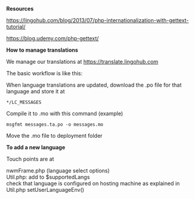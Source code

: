 **Resources**

https://lingohub.com/blog/2013/07/php-internationalization-with-gettext-tutorial/

https://blog.udemy.com/php-gettext/


**How to manage translations**

We manage our translations at https://translate.lingohub.com

The basic workflow is like this:

When language translations are updated, download the .po file for that language and store it at 

`*/LC_MESSAGES`

Compile it to .mo with this command (example)

`msgfmt messages.ta.po -o messages.mo`

Move the .mo file to deployment folder


**To add a new language**

Touch points are at

nwmFrame.php (language select options)  
Util.php: add to $supportedLangs  
check that language is configured on hosting machine as explained in Util.php setUserLanguageEnv()


